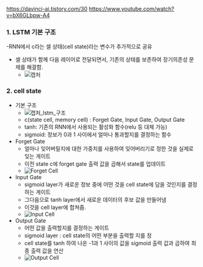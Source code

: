 https://davinci-ai.tistory.com/30
https://www.youtube.com/watch?v=bX6GLbpw-A4

### 1. LSTM 기본 구조
-RNN에서 c라는 셀 상태(cell state)라는 변수가 추가적으로 공유
- 셀 상태가 함께 다음 레이어로 전달되면서, 기존의 상태를 보존하여 장기의존성 문제를 해결함.
  - ![캡처](https://user-images.githubusercontent.com/43491168/143898356-a9bd3b5d-9ccf-45b4-a093-f93a41d999a0.PNG)

### 2. cell state
- 기본 구조
  - ![캡처_lstm_구조](https://user-images.githubusercontent.com/43491168/143899907-367c02bc-befd-4369-b83e-312ca6d9bd2e.PNG)
  - c(state cell, memory cell) : Forget Gate, Input Gate, Output Gate
  - tanh: 기존의 RNN에서 사용되는 활성화 함수(relu 등 대체 가능)
  - sigmoid: 정보가 0과 1 사이에서 얼마나 통과할지를 결정하는 함수
- Forget Gate
  - 얼마나 잊어버릴지에 대한 가중치를 사용하여 잊어버리기로 정한 것을 실제로 잊는 게이트
  - 이전 state c에 forget gate 출력 값을 곱해서 state를 업데이트
  - ![Forget Cell](https://user-images.githubusercontent.com/43491168/143900416-a1c3181f-016f-46ca-9207-7c79cda288cb.PNG)
- Input Gate
  - sigmoid layer가 새로운 정보 중에 어떤 것을 cell state에 담을 것인지를 결정하는 게이트
  - 그다음으로 tanh layer에서 새로운 데이터의 후보 값을 만들어냄
  - 이것을 cell layer에 합쳐줌.
  - ![Input Cell](https://user-images.githubusercontent.com/43491168/143901107-ad9656c6-5e67-4e84-8261-e5a9bfcda0f5.PNG)
- Output Gate
  - 어떤 값을 출력할지를 결정하는 게이트
  - sigmoid layer : cell state의 어떤 부분을 출력할 지를 정
  - cell state를 tanh 하여 나온 -1과 1 사이의 값을 sigmoid 출력 값과 곱하여 최종 출력 값을 연산
  - ![Output Cell](https://user-images.githubusercontent.com/43491168/143901667-259e7fb4-1abe-46a5-a434-8ff513954900.PNG)

